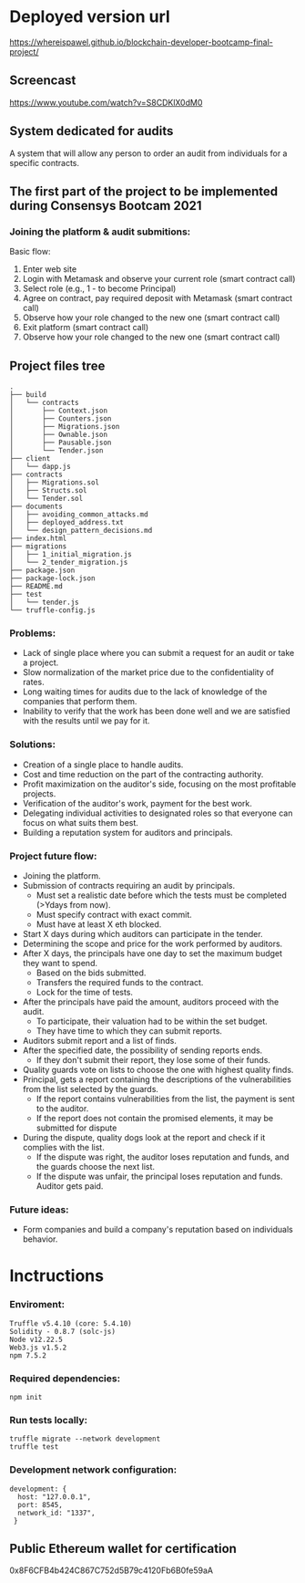 # Deployed version url
https://whereispawel.github.io/blockchain-developer-bootcamp-final-project/

## Screencast
https://www.youtube.com/watch?v=S8CDKlX0dM0

## System dedicated for audits

A system that will allow any person to order an audit from individuals for a specific contracts.

## The first part of the project to be implemented during Consensys Bootcam 2021

### Joining the platform & audit submitions:

Basic flow:
1. Enter web site
2. Login with Metamask and observe your current role (smart contract call)
3. Select role (e.g., 1 - to become Principal)
4. Agree on contract, pay required deposit with Metamask (smart contract call)
5. Observe how your role changed to the new one (smart contract call)
6. Exit platform (smart contract call)
7. Observe how your role changed to the new one (smart contract call)

## Project files tree

    .
    ├── build
    │   └── contracts
    │       ├── Context.json
    │       ├── Counters.json
    │       ├── Migrations.json
    │       ├── Ownable.json
    │       ├── Pausable.json
    │       └── Tender.json
    ├── client
    │   └── dapp.js
    ├── contracts
    │   ├── Migrations.sol
    │   ├── Structs.sol
    │   └── Tender.sol
    ├── documents
    │   ├── avoiding_common_attacks.md
    │   ├── deployed_address.txt
    │   └── design_pattern_decisions.md
    ├── index.html
    ├── migrations
    │   ├── 1_initial_migration.js
    │   └── 2_tender_migration.js
    ├── package.json
    ├── package-lock.json
    ├── README.md
    ├── test
    │   └── tender.js
    └── truffle-config.js


### Problems:

+ Lack of single place where you can submit a request for an audit or take a project.
+ Slow normalization of the market price due to the confidentiality of rates.
+ Long waiting times for audits due to the lack of knowledge of the companies that perform them.
+ Inability to verify that the work has been done well and we are satisfied with the results until we pay for it.

### Solutions:

+ Creation of a single place to handle audits.
+ Cost and time reduction on the part of the contracting authority.
+ Profit maximization on the auditor's side, focusing on the most profitable projects.
+ Verification of the auditor's work, payment for the best work.
+ Delegating individual activities to designated roles so that everyone can focus on what suits them best.
+ Building a reputation system for auditors and principals.

### Project future flow:

+ Joining the platform.
+ Submission of contracts requiring an audit by principals.
  +  Must set a realistic date before which the tests must be completed (>Ydays from now).
  +  Must specify contract with exact commit.
  +  Must have at least X eth blocked.
+ Start X days during which auditors can participate in the tender.
+ Determining the scope and price for the work performed by auditors.
+ After X days, the principals have one day to set the maximum budget they want to spend.
  + Based on the bids submitted.
  + Transfers the required funds to the contract.
  + Lock for the time of tests.
+ After the principals have paid the amount, auditors proceed with the audit.
  + To participate, their valuation had to be within the set budget.
  + They have time to which they can submit reports.
+ Auditors submit report and a list of finds.
+ After the specified date, the possibility of sending reports ends.
  + If they don't submit their report, they lose some of their funds.
+ Quality guards vote on lists to choose the one with highest quality finds.
+ Principal, gets a report containing the descriptions of the vulnerabilities from the list selected by the guards.
  + If the report contains vulnerabilities from the list, the payment is sent to the auditor.
  + If the report does not contain the promised elements, it may be submitted for dispute
+ During the dispute, quality dogs look at the report and check if it complies with the list.
  + If the dispute was right, the auditor loses reputation and funds, and the guards choose the next list.
  + If the dispute was unfair, the principal loses reputation and funds. Auditor gets paid.

### Future ideas:
+ Form companies and build a company's reputation based on individuals behavior.

# Inctructions

### Enviroment:

    Truffle v5.4.10 (core: 5.4.10)
    Solidity - 0.8.7 (solc-js)
    Node v12.22.5
    Web3.js v1.5.2
    npm 7.5.2

### Required dependencies:

    npm init

### Run tests locally:

    truffle migrate --network development
    truffle test

### Development network configuration:

    development: {
      host: "127.0.0.1",     
      port: 8545,            
      network_id: "1337",    
     }

## Public Ethereum wallet for certification
0x8F6CFB4b424C867C752d5B79c4120Fb6B0fe59aA
